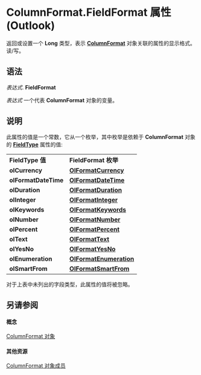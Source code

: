 
# ColumnFormat.FieldFormat 属性 (Outlook)

返回或设置一个 **Long** 类型，表示 **[ColumnFormat](acbbdd97-e695-d1e7-c7ba-24f75efbf22c.md)** 对象关联的属性的显示格式。读/写。


## 语法

 _表达式_. **FieldFormat**

 _表达式_ 一个代表 **ColumnFormat** 对象的变量。


## 说明

此属性的值是一个常数，它从一个枚举，其中枚举是依赖于 **ColumnFormat** 对象的 **[FieldType](84a40f6f-72fe-61e5-d85c-7a7c90f3e58a.md)** 属性的值:


|||
|:-----|:-----|
|**FieldType 值**|**FieldFormat 枚举**|
|**olCurrency**|**[OlFormatCurrency](8fd3dbad-66cc-fd76-ac88-54e5d7612a25.md)**|
|**olFormatDateTime**|**[OlFormatDateTime](b176f40b-cc51-95cc-1b82-accb1cefaa7f.md)**|
|**olDuration**|**[OlFormatDuration](f33355da-3e85-5f69-b928-ae04fdb28a18.md)**|
|**olInteger**|**[OlFormatInteger](f63df4f1-2d41-18bc-fccb-c2375cd23be8.md)**|
|**olKeywords**|**[OlFormatKeywords](941a9733-4a02-5a91-ed96-5dd4f8396147.md)**|
|**olNumber**|**[OlFormatNumber](bffcd79c-2822-6cd8-89f9-0e1361d9bed0.md)**|
|**olPercent**|**[OlFormatPercent](f04c47fd-41b8-b593-63c8-b40ac28956b3.md)**|
|**olText**|**[OlFormatText](f88395d8-5326-8973-bc0b-a2d2c09b9b98.md)**|
|**olYesNo**|**[OlFormatYesNo](6b85f49e-64f5-7917-eba9-880979046649.md)**|
|**olEnumeration**|**[OlFormatEnumeration](e47b6c54-ef21-4a5b-6ab1-b26a9aafffa2.md)**|
|**olSmartFrom**|**[OlFormatSmartFrom](4c7da733-dc98-fb22-42b5-4849b40deba6.md)**|
对于上表中未列出的字段类型，此属性的值将被忽略。


## 另请参阅


#### 概念


[ColumnFormat 对象](acbbdd97-e695-d1e7-c7ba-24f75efbf22c.md)
#### 其他资源


[ColumnFormat 对象成员](7159f452-7a05-f3a3-53f8-0b3f5463d313.md)
